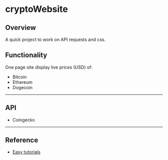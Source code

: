 # cryptoWebsite


## Overview
A quick project to work on API requests and css.

## Functionality

One page site display live prices (USD) of:
- Bitcoin
- Ethereum
- Dogecoin
--- 
## API
- Coingecko
--- 
## Reference
- [Easy tutorials](https://www.youtube.com/watch?v=nidmDGwJ-Jw)
